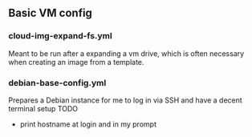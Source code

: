 ## Basic VM config
### cloud-img-expand-fs.yml
Meant to be run after a expanding a vm drive, which is often necessary when creating an image from a template.

### debian-base-config.yml
Prepares a Debian instance for me to log in via SSH and have a decent terminal setup
TODO
 - print hostname at login and in my prompt